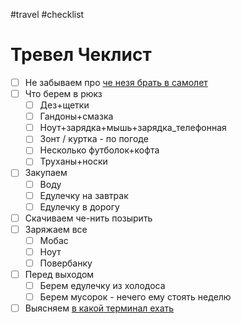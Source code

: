 #travel #checklist

# Тревел Чеклист

- [ ] Не забываем про [че незя брать в самолет](Че_незя_в_самолет.md)
- [ ] Что берем в рюкз
	- [ ] Дез+щетки  
	- [ ] Гандоны+смазка  
	- [ ] Ноут+зарядка+мышь+зарядка_телефонная  
	- [ ] Зонт  / куртка - по погоде
	- [ ] Несколько футболок+кофта  
	- [ ] Труханы+носки
- [ ] Закупаем 
	- [ ] Воду
	- [ ] Едулечку на завтрак
	- [ ] Едулечку в дорогу
- [ ] Скачиваем че-нить позырить
- [ ] Заряжаем все
	- [ ] Мобас
	- [ ] Ноут
	- [ ] Повербанку
- [ ] Перед выходом
	- [ ] Берем едулечку из холодоса
	- [ ] Берем мусорок - нечего ему стоять неделю
- [ ] Выясняем [в какой терминал ехать](В_какой_терминал_ехать.md)